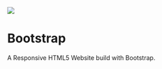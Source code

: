 ![](https://img.shields.io/github/license/SubhanRaj/Bootstrap)

# Bootstrap 

A Responsive HTML5 Website build with Bootstrap.

